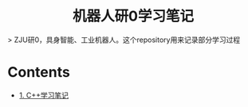 <h1 align="center">机器人研0学习笔记</h1>
<p align="center"> </p>
> ZJU研0，具身智能、工业机器人。这个repository用来记录部分学习过程 <br>

# Contents
- [1. C++学习笔记](https://github.com/YuchaoXu/ZJU-Master0/tree/main/C%2B%2B%20Learning)</a></li>
